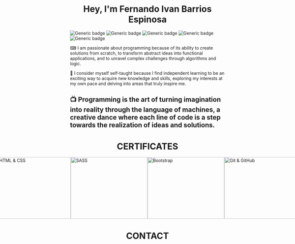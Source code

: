 <h1 align="center">Hey, I'm Fernando Ivan Barrios Espinosa</h1>

![Generic badge](https://img.shields.io/badge/HTML5-E34F26?style=for-the-badge&logo=html5&logoColor=white)
![Generic badge](https://img.shields.io/badge/CSS3-1572B6?style=for-the-badge&logo=css3&logoColor=white)
![Generic badge](https://img.shields.io/badge/Sass-CC6699?style=for-the-badge&logo=sass&logoColor=white)
![Generic badge](https://img.shields.io/badge/GitHub-100000?style=for-the-badge&logo=github&logoColor=white)
![Generic badge](https://img.shields.io/badge/Bootstrap-563D7C?style=for-the-badge&logo=bootstrap&logoColor=white)

⌨ I am passionate about programming because of its ability to create solutions from scratch, to transform abstract ideas into functional applications, and to unravel complex challenges through algorithms and logic.

📖 I consider myself self-taught because I find independent learning to be an exciting way to acquire new knowledge and skills, exploring my interests at my own pace and delving into areas that truly inspire me.

📺 Programming is the art of turning imagination into reality through the language of machines, a creative dance where each line of code is a step towards the realization of ideas and solutions.
---
<h1 align="center">CERTIFICATES</h1>
<div style="display: flex; justify-content: center;">
    <img src="https://udemy-certificate.s3.amazonaws.com/image/UC-cd42c3e6-11c9-4be2-aac5-36de089a7c40.jpg?v=1670737992000" alt="HTML & CSS" width="250" height="200">
    <img src="https://udemy-certificate.s3.amazonaws.com/image/UC-3e1c99ec-404e-4268-8b5d-9326870f0836.jpg?v=1683268358000" alt="SASS" width="250" height="200">
    <img src="https://udemy-certificate.s3.amazonaws.com/image/UC-ed4f398f-b4ea-449a-a685-d9eb549be410.jpg?v=1691975873000" alt="Bootstrap" width="250" height="200">
    <img src="https://udemy-certificate.s3.amazonaws.com/image/UC-0675f8d8-9970-4738-8621-143955abda7f.jpg?v=1689559363000" alt="Git & GitHub" width="250" height="200">
</div>


<h1 align="center">CONTACT</h1>
